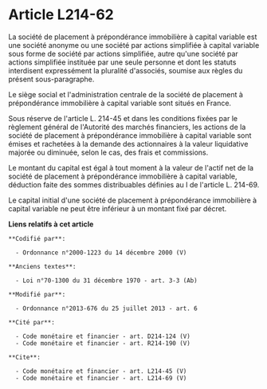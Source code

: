 # Article L214-62

La société de placement à prépondérance immobilière à capital variable est une société anonyme ou une société par actions
simplifiée à capital variable sous forme de société par actions simplifiée, autre qu'une société par actions simplifiée
instituée par une seule personne et dont les statuts interdisent expressément la pluralité d'associés, soumise aux règles du
présent sous-paragraphe. 

Le siège social et l'administration centrale de la société de placement à prépondérance immobilière à capital variable sont
situés en France. 

Sous réserve de l'article L. 214-45 et dans les conditions fixées par le règlement général de l'Autorité des marchés
financiers, les actions de la société de placement à prépondérance immobilière à capital variable sont émises et rachetées à
la demande des actionnaires à la valeur liquidative majorée ou diminuée, selon le cas, des frais et commissions. 

Le montant du capital est égal à tout moment à la valeur de l'actif net de la société de placement à prépondérance
immobilière à capital variable, déduction faite des sommes distribuables définies au I de l'article L. 214-69. 

Le capital initial d'une société de placement à prépondérance immobilière à capital variable ne peut être inférieur à un
montant fixé par décret.

**Liens relatifs à cet article**

	**Codifié par**:

	  - Ordonnance n°2000-1223 du 14 décembre 2000 (V)

	**Anciens textes**:

	  - Loi n°70-1300 du 31 décembre 1970 - art. 3-3 (Ab)

	**Modifié par**:

	  - Ordonnance n°2013-676 du 25 juillet 2013 - art. 6

	**Cité par**:

	  - Code monétaire et financier - art. D214-124 (V)
	  - Code monétaire et financier - art. R214-190 (V)

	**Cite**:

	  - Code monétaire et financier - art. L214-45 (V)
	  - Code monétaire et financier - art. L214-69 (V)
